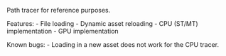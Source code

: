 Path tracer for reference purposes.

Features:
    - File loading
    - Dynamic asset reloading
    - CPU (ST/MT) implementation
    - GPU implementation

Known bugs:
    - Loading in a new asset does not work for the CPU tracer.